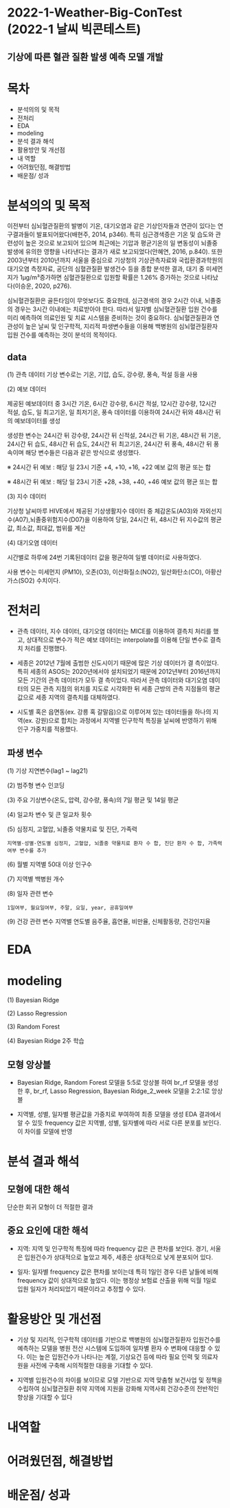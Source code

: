 # 2022-1-Weather-Big-ConTest (2022-1 날씨 빅콘테스트)

## 기상에 따른 혈관 질환 발생 예측 모델 개발

# 목차
- 분석의의 및 목적
- 전처리
- EDA
- modeling
- 분석 결과 해석
- 활용방안 및 개선점
- 내 역할
- 어려웠던점, 해결방법
- 배운점/ 성과

# 분석의의 및 목적

이전부터 심뇌혈관질환의 발병이 기온, 대기오염과 같은 기상인자들과 연관이 있다는 연구결과들이 발표되어왔다(배현주, 2014, p346). 특히 심근경색증은 기온 및 습도와 관련성이 높은 것으로 보고되어 있으며 최근에는 기압과 평균기온의 일 변동성이 뇌졸중 발생에 유의한 영향을 나타낸다는 결과가 새로 보고되었다(안혜연, 2016, p.840). 또한 2003년부터 2010년까지 서울을 중심으로 기상청의 기상관측자료와 국립환경과학원의 대기오염 측정자료, 공단의 심혈관질환 발생건수 등을 종합 분석한 결과, 대기 중 미세먼지가 1μg/m³증가하면 심혈관질환으로 입원할 확률은 1.26% 증가하는 것으로 나타났다(이승운, 2020, p276).

심뇌혈관질환은 골든타임이 무엇보다도 중요한데, 심근경색의 경우 2시간 이내, 뇌졸중의 경우는 3시간 이내에는 치료받아야 한다. 따라서 일자별 심뇌혈관질환 입원 건수를 미리 예측하여 의료인원 및 치료 시스템을 준비하는 것이 중요하다. 심뇌혈관질환과 연관성이 높은 날씨 및 인구학적, 지리적 파생변수들을 이용해 백병원의 심뇌혈관질환자 입원 건수를 예측하는 것이 분석의 목적이다.


## data

(1) 관측 데이터
기상 변수로는 기온, 기압, 습도, 강수량, 풍속, 적설 등을 사용

(2) 예보 데이터

제공된 예보데이터 중 3시간 기온, 6시간 강수량, 6시간 적설, 12시간 강수량, 12시간 적설, 습도, 일 최고기온, 일 최저기온, 풍속 데이터를 이용하여 24시간 뒤와 48시간 뒤의 예보데이터를 생성

생성한 변수는 24시간 뒤 강수량, 24시간 뒤 신적설, 24시간 뒤 기온, 48시간 뒤 기온, 24시간 뒤 습도, 48시간 뒤 습도, 24시간 뒤 최고기온, 24시간 뒤 풍속, 48시간 뒤 풍속이며 해당 변수들은 다음과 같은 방식으로 생성했다.

  ※ 24시간 뒤 예보 : 해당 일 23시 기준 +4, +10, +16, +22 예보 값의 평균 또는 합 

  ※ 48시간 뒤 예보 : 해당 일 23시 기준 +28, +38, +40, +46 예보 값의 평균 또는 합


(3) 지수 데이터

기상청 날씨마루 HIVE에서 제공된 기상생활지수 데이터 중 체감온도(A03)와 자외선지수(A07),뇌졸중위험지수(D07)을 이용하여 당일, 24시간 뒤, 48시간 뒤 지수값의 평균값, 최소값, 최대값, 범위를 계산

(4) 대기오염 데이터

시간별로 하루에 24번 기록된데이터 값을 평균하여 일별 데이터로 사용하였다. 

사용 변수는 미세먼지 (PM10), 오존(O3), 이산화질소(NO2), 일산화탄소(CO), 아황산가스(SO2) 수치이다.

# 전처리

- 관측 데이터, 지수 데이터, 대기오염 데이터는 MICE를 이용하여 결측치 처리를 했고, 상대적으로 변수가 적은 예보 데이터는 interpolate를 이용해 단일 변수로 결측치 처리를 진행했다.

- 세종은 2012년 7월에 출범한 신도시이기 때문에 많은 기상 데이터가 결 측이었다. 특히 세종의 ASOS는 2020년에서야 설치되었기 때문에 2012년부터 2016년까지 모든 기간의 관측 데이터가 모두 결 측이었다. 따라서 관측 데이터와 대기오염 데이터의 모든 관측 지점의 위치를 지도로 시각화한 뒤 세종 근방의 관측 지점들의 평균값으로 세종 지역의 결측치를 대체하였다.

- 시도별 혹은 읍면동(ex. 강릉 혹 갈말읍)으로 이루어져 있는 데이터들을 하나의 지역(ex. 강원)으로 합치는 과정에서 지역별 인구학적 특징을 날씨에 반영하기 위해 인구 가중치를 적용했다.

## 파생 변수

(1) 기상 지연변수(lag1 ~ lag21)

(2) 범주형 변수 인코딩

(3) 주요 기상변수(온도, 압력, 강수량, 풍속)의 7일 평균 및 14일 평균 

(4) 일교차 변수 및 큰 일교차 횟수

(5) 심정지, 고혈압, 뇌졸중 약물치료 및 진단, 가족력

    지역별·성별·연도별 심정지, 고혈압, 뇌졸중 약물치료 환자 수 합, 진단 환자 수 합, 가족력 여부 변수를 추가
    
(6) 월별 지역별 50대 이상 인구수

(7) 지역별 백병원 개수

(8) 일자 관련 변수

    1일여부, 월요일여부, 주말, 요일, year, 공휴일여부
    
(9) 건강 관련 변수
    지역별 연도별 음주율, 흡연율, 비만율, 신체활동량, 건강인지율


# EDA

# modeling

(1) Bayesian Ridge

(2) Lasso Regression

(3) Random Forest

(4) Bayesian Ridge 2주 학습

## 모형 앙상블

- Bayesian Ridge, Random Forest 모델을 5:5로 앙상블 하여 br_rf 모델을 생성한 후, br_rf, Lasso Regression, Bayesian Ridge_2_week 모델을 2:2:1로 앙상블  

- 지역별, 성별, 일자별 평균값을 가중치로 부여하여 최종 모델을 생성
  EDA 결과에서 알 수 있듯 frequency 값은 지역별, 성별, 일자별에 따라 서로 다른 분포를 보인다. 이 차이를 모델에 반영

# 분석 결과 해석

## 모형에 대한 해석

  단순한 회귀 모형이 더 적절한 결과
  
## 중요 요인에 대한 해석

- 지역: 지역 및 인구학적 특징에 따라 frequency 값은 큰 편차를 보인다. 경기, 서울은 입원건수가 상대적으로 높았고 제주, 세종은 상대적으로 낮게 분포되어 있다.

- 일자: 일자별 frequency 값은 편차를 보이는데 특히 1일인 경우 다른 날들에 비해 frequency 값이 상대적으로 높았다. 이는 행정상 보험료 산출을 위해 익월 1일로 입원 일자가 처리되었기 때문이라고 추정할 수 있다.

# 활용방안 및 개선점

- 기상 및 지리적, 인구학적 데이터를 기반으로 백병원의 심뇌혈관질환자 입원건수를 예측하는 모델을 병원 전산 시스템에 도입하여 일자별 환자 수 변화에 대응할 수 있다. 이는 높은 입원건수가 나타나는 계절, 기상요건 등에 따라 필요 인력 및 의료자원을 사전에 구축해 시의적절한 대응을 기대할 수 있다.

- 지역별 입원건수의 차이를 보이므로 모델 기반으로 지역 맞춤형 보건사업 및 정책을 수립하여 심뇌혈관질환 취약 지역에 지원을 강화해 지역사회 건강수준의 전반적인 향상을 기대할 수 있다


# 내역할

# 어려웠던점, 해결방법


# 배운점/ 성과






